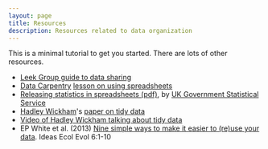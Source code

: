 ```yaml
---
layout: page
title: Resources
description: Resources related to data organization
---
```


This is a minimal tutorial to get you started. There are lots of
other resources.

- [Leek Group guide to data sharing](https://github.com/jtleek/datasharing)
- [Data Carpentry](http://datacarpentry.org/) [lesson on using spreadsheets](https://github.com/datacarpentry/excel-ecology)
- [Releasing statistics in spreadsheets (pdf)](https://gss.civilservice.gov.uk/wp-content/uploads/2012/12/Releasing-statistics-in-spreadsheets-Good-practice-guidance.pdf),
  by [UK Government Statistical Service](https://gss.civilservice.gov.uk/)
- [Hadley Wickham](http://had.co.nz/)'s [paper on tidy data](http://www.jstatsoft.org/v59/i10/paper)
- [Video of Hadley Wickham talking about tidy data](http://vimeo.com/33727555)
- EP White et al. (2013)
  [Nine simple ways to make it easier to (re)use your data](https://doi.org/10.4033/iee.2013.6b.6.f).
  Ideas Ecol Evol 6:1-10
